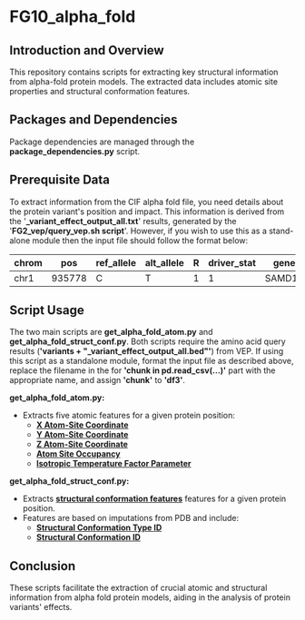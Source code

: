 # FG10_alpha_fold

## Introduction and Overview
This repository contains scripts for extracting key structural information from alpha-fold protein models. The extracted data includes atomic site properties and structural conformation features.

## Packages and Dependencies
Package dependencies are managed through the **package_dependencies.py** script. 

## Prerequisite Data
To extract information from the CIF alpha fold file, you need details about the protein variant's position and impact. This information is derived from the '**_variant_effect_output_all.txt**' results, generated by the '**FG2_vep/query_vep.sh script**'. However, if you wish to use this as a stand-alone module then the input file should follow the format below:

| chrom |   pos  | ref_allele | alt_allele |  R  | driver_stat |    gene    | protein_position |
| ----- | ------ | ---------- | ---------- | --- | ----------- | ---------- | ---------------- |
| chr1  | 935778 |     C      |      T     |  1  |      1      |   SAMD11   |        28        |

## Script Usage
The two main scripts are **get_alpha_fold_atom.py** and **get_alpha_fold_struct_conf.py**. Both scripts require the amino acid query results (**'variants + "_variant_effect_output_all.bed"'**) from VEP. If using this script as a standalone module, format the input file as described above, replace the filename in the for **'chunk in pd.read_csv(...)'** part with the appropriate name, and assign **'chunk'** to **'df3'**.

**get_alpha_fold_atom.py:**

* Extracts five atomic features for a given protein position:
  *  [**X Atom-Site Coordinate**](https://mmcif.wwpdb.org/dictionaries/mmcif_pdbx_v40.dic/Items/_atom_site.Cartn_x.html)
  *  [**Y Atom-Site Coordinate**](https://mmcif.wwpdb.org/dictionaries/mmcif_pdbx_v40.dic/Items/_atom_site.Cartn_y.html)
  *  [**Z Atom-Site Coordinate**](https://mmcif.wwpdb.org/dictionaries/mmcif_pdbx_v40.dic/Items/_atom_site.Cartn_z.html)
  *  [**Atom Site Occupancy**](https://mmcif.wwpdb.org/dictionaries/mmcif_rcsb_nmr.dic/Items/_atom_site.occupancy.html)
  *  [**Isotropic Temperature Factor Parameter**](https://mmcif.wwpdb.org/dictionaries/mmcif_rcsb_nmr.dic/Items/_atom_site.B_iso_or_equiv.html)

**get_alpha_fold_struct_conf.py:**

* Extracts [**structural conformation features**](http://mmcif.rcsb.org/dictionaries/mmcif_pdbx_v31.dic/Categories/struct_conf.html) features for a given protein position.
* Features are based on imputations from PDB and include:
  *  [**Structural Conformation Type ID**](https://mmcif.wwpdb.org/dictionaries/mmcif_pdbx_v50.dic/Items/_struct_conf.conf_type_id.html)
  *  [**Structural Conformation ID**]([bx_v50.dic/Items/_struct_conf.id.html](https://mmcif.wwpdb.org/dictionaries/mmcif_pdbx_v50.dic/Items/_struct_conf.id.html)https://mmcif.wwpdb.org/dictionaries/mmcif_pdbx_v50.dic/Items/_struct_conf.id.html)
 
## Conclusion
These scripts facilitate the extraction of crucial atomic and structural information from alpha fold protein models, aiding in the analysis of protein variants' effects.

